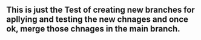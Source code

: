 ## This is just the Test of creating new branches for apllying and testing the new chnages and once ok, merge those chnages in the main branch.
